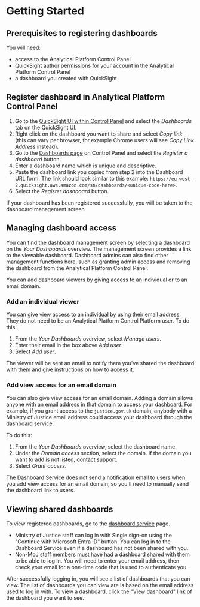 # Getting Started

## Prerequisites to registering dashboards

You will need:

* access to the Analytical Platform Control Panel
* QuickSight author permissions for your account in the Analytical Platform Control Panel
* a dashboard you created with QuickSight


## Register dashboard in Analytical Platform Control Panel

1. Go to the [QuickSight UI within Control Panel] and select the *Dashboards* tab on the QuickSight UI. 
1. Right click on the dashboard you want to share and select *Copy link* (this can vary per browser, for example Chrome users will see *Copy Link Address* instead). 
1. Go to the [Dashboards page] on Control Panel and select the *Register a dashboard* button. 
1. Enter a dashboard name which is unique and descriptive. 
1. Paste the dashboard link you copied from step 2 into the Dashboard URL form. The link should look similar to this example: `https://eu-west-2.quicksight.aws.amazon.com/sn/dashboards/<unique-code-here>`. 
1. Select the *Register dashboard* button. 

If your dashboard has been registered successfully, you will be taken to the dashboard management screen.

## Managing dashboard access

You can find the dashboard management screen by selecting a dashboard on the *Your Dashboards* overview. The management screen provides a link to the viewable dashboard. Dashboard admins can also find other management functions here, such as granting admin access and removing the dashboard from the Analytical Platform Control Panel. 

You can add dashboard viewers by giving access to an individual or to an email domain.

### Add an individual viewer

You can give view access to an individual by using their email address. They do not need to be an Analytical Platform Control Platform user. To do this:

1. From the *Your Dashboards* overview, select *Manage users*.
1. Enter their email in the box above *Add user*. 
1. Select *Add user*. 

The viewer will be sent an email to notify them you've shared the dashboard with them and give instructions on how to access it. 

### Add view access for an email domain

You can also give view access for an email domain. Adding a domain allows anyone with an email address in that domain to access your dashboard. For example, if you grant access to the `justice.gov.uk` domain, anybody with a Ministry of Justice email address could access your dashboard through the dashboard service. 

To do this:

1. From the *Your Dashboards* overview, select the dashboard name. 
1. Under the *Domain access* section, select the domain. If the domain you want to add is not listed, [contact support](/./support.html). 
1. Select *Grant access*. 

The Dashboard Service does not send a notification email to users when you add view access for an email domain, so you'll need to manually send the dashboard link to users.

## Viewing shared dashboards

To view registered dashboards, go to the [dashboard service] page.

- Ministry of Justice staff can log in with Single sign-on using the "Continue with Microsoft Entra ID" button. You can log in to the Dashboard Service even if a dashboard has not been shared with you.
- Non-MoJ staff members must have had a dashboard shared with them to be able to log in. You will need to enter your email address, then check your email for a one-time code that is used to authenticate you.

After successfully logging in, you will see a list of dashboards that you can view. The list of dashboards you can view are is based on the email address used to log in with. To view a dashboard, click the "View dashboard" link of the dashboard you want to see.

<!-- External links -->

[QuickSight UI within Control Panel]: https://controlpanel.services.analytical-platform.service.justice.gov.uk/quicksight/
[dashboards page]: https://controlpanel.services.analytical-platform.service.justice.gov.uk/dashboards/
[dashboard service]: https://dashboards.analytical-platform.service.justice.gov.uk/dashboards/
